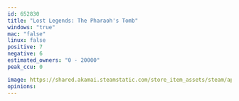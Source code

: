 ```yaml
---
id: 652830
title: "Lost Legends: The Pharaoh's Tomb"
windows: "true"
mac: "false"
linux: false
positive: 7
negative: 6
estimated_owners: "0 - 20000"
peak_ccu: 0

image: https://shared.akamai.steamstatic.com/store_item_assets/steam/apps/652830/header.jpg?t=1499450820
opinions:
---
```

